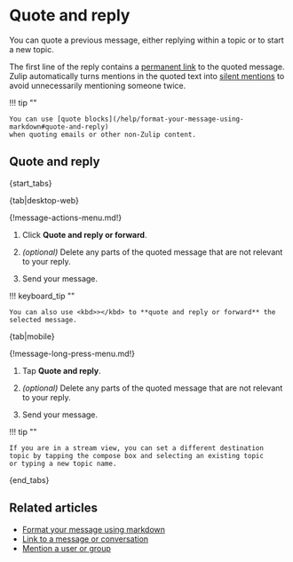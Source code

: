 # Quote and reply

You can quote a previous message, either replying within a topic or to
start a new topic.

The first line of the reply contains a [permanent link][link-to-message]
to the quoted message. Zulip automatically turns mentions in the quoted text
into [silent mentions](/help/mention-a-user-or-group#silently-mention-a-user)
to avoid unnecessarily mentioning someone twice.

!!! tip ""

    You can use [quote blocks](/help/format-your-message-using-markdown#quote-and-reply)
    when quoting emails or other non-Zulip content.

## Quote and reply

{start_tabs}

{tab|desktop-web}

{!message-actions-menu.md!}

1. Click **Quote and reply or forward**.

1. *(optional)* Delete any parts of the quoted message that are not
   relevant to your reply.

1. Send your message.

!!! keyboard_tip ""

    You can also use <kbd>></kbd> to **quote and reply or forward** the
    selected message.

{tab|mobile}

{!message-long-press-menu.md!}

1. Tap **Quote and reply**.

1. *(optional)* Delete any parts of the quoted message that are not
   relevant to your reply.

1. Send your message.

!!! tip ""

    If you are in a stream view, you can set a different destination
    topic by tapping the compose box and selecting an existing topic
    or typing a new topic name.

{end_tabs}

## Related articles

* [Format your message using markdown](/help/format-your-message-using-markdown)
* [Link to a message or conversation][link-to-message]
* [Mention a user or group](/help/mention-a-user-or-group)

[link-to-message]: /help/link-to-a-message-or-conversation
